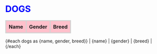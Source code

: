 <script>
  const dogs = [
   {name: 'Dasher', gender: 'male', breed: 'Whippet'},
   {name: 'Maisey', gender: 'female', breed: 'Treeing Walker Coonhound'},
   {name: 'Ramsay', gender: 'male', breed: 'Native American Indian Dog'},
   {name: 'Oscar ', gender: 'male', breed: 'German Shorthaired Pointer'}
  ];
</script>

# dogs

<!-- prettier-ignore-start -->
| Name | Gender | Breed |
| ---- | :----: | ----- |
{#each dogs as {name, gender, breed}}
  | {name} | {gender} | {breed} |
{/each}
<!-- prettier-ignore-end -->

<style>
  h1 {
    color: blue;
    margin-top: 0;
    text-transform: uppercase;
  }
 
  table {
    border-collapse: collapse;
  }
 
  td, th {
    border: solid lightgray 3px;
    padding: 0.5rem;
  }
 
  th {
    background-color: pink;
  }
</style>
